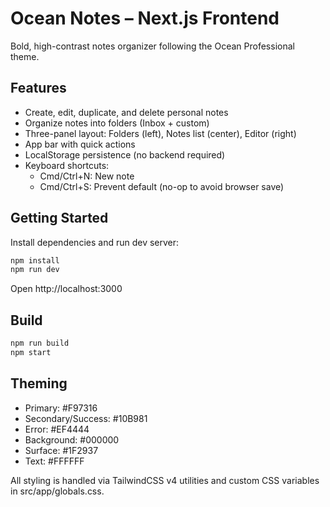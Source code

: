 # Ocean Notes – Next.js Frontend

Bold, high-contrast notes organizer following the Ocean Professional theme.

## Features
- Create, edit, duplicate, and delete personal notes
- Organize notes into folders (Inbox + custom)
- Three-panel layout: Folders (left), Notes list (center), Editor (right)
- App bar with quick actions
- LocalStorage persistence (no backend required)
- Keyboard shortcuts: 
  - Cmd/Ctrl+N: New note
  - Cmd/Ctrl+S: Prevent default (no-op to avoid browser save)

## Getting Started
Install dependencies and run dev server:
```bash
npm install
npm run dev
```
Open http://localhost:3000

## Build
```bash
npm run build
npm start
```

## Theming
- Primary: #F97316
- Secondary/Success: #10B981
- Error: #EF4444
- Background: #000000
- Surface: #1F2937
- Text: #FFFFFF

All styling is handled via TailwindCSS v4 utilities and custom CSS variables in src/app/globals.css.
